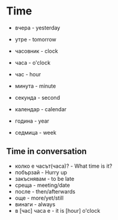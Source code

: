 # Time

- вчера - yesterday
- утре - tomorrow


- часовник - clock
- чаcа - o'clock
- час - hour
- минута - minute
- секунда - second


- календар - calendar
- година - year
- седмица - week

## Time in conversation

- колко е часът(часa)? - What time is it?
- побързай - Hurry up
- закъснявам - to be late
- среща - meeting/date
- после - then/afterwards
- още - more/yet/still
- винаги - always
- в [час] часа е - it is [hour] o'clock